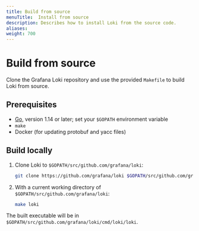 ```yaml
---
title: Build from source
menuTitle:  Install from source
description: Describes how to install Loki from the source code.
aliases: 
weight: 700
---
```

# Build from source

Clone the Grafana Loki repository and use the provided `Makefile`
to build Loki from source.

## Prerequisites

- [Go](https://golang.org/), version 1.14 or later;
set your `$GOPATH` environment variable
- `make`
- Docker (for updating protobuf and yacc files)

## Build locally

1. Clone Loki to `$GOPATH/src/github.com/grafana/loki`:

    ```bash
    git clone https://github.com/grafana/loki $GOPATH/src/github.com/grafana/loki
    ```

2. With a current working directory of `$GOPATH/src/github.com/grafana/loki`:

    ```bash
    make loki
    ```

The built executable will be in `$GOPATH/src/github.com/grafana/loki/cmd/loki/loki`.
